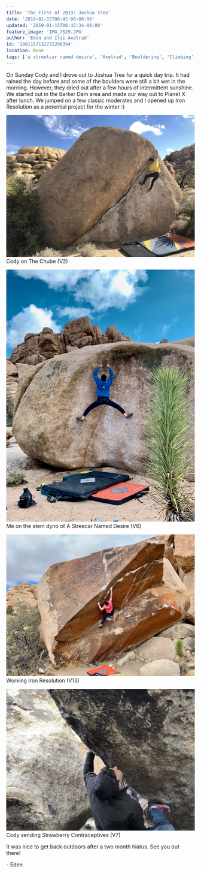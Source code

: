 ```yaml
---
title: 'The First of 2019: Joshua Tree'
date: '2019-01-15T08:45:00-08:00'
updated: '2019-01-15T08:45:34-08:00'
feature_image: 'IMG_7529.JPG'
author: 'Eden and Itai Axelrad'
id: '2001157132732296394'
location: None
tags: ['a streetcar named desire', 'Axelrad', 'Bouldering', 'Climbing', 'granite', 'Joshua', 'joshua tree', 'the chube', 'Tree']
---
```


On Sunday Cody and I drove out to Joshua Tree for a quick day trip. It had rained the day before and some of the boulders were still a bit wet in the morning. However, they dried out after a few hours of intermittent sunshine. We started out in the Barker Dam area and made our way out to Planet X after lunch. We jumped on a few classic moderates and I opened up Iron Resolution as a potential project for the winter :) 

![image alt](/images/IMG_7529.JPG)Cody on The Chube (V2)

![image alt](/images/IMG_0076%202.jpg)Me on the stem dyno of A Streecar Named Desire (V6)

![image alt](/images/IMG_0088%202.jpg)Working Iron Resolution (V13)

![image alt](/images/IMG_7549.JPG)Cody sending Strawberry Contraceptives (V7)

It was nice to get back outdoors after a two month hiatus. See you out there! 

\- Eden

